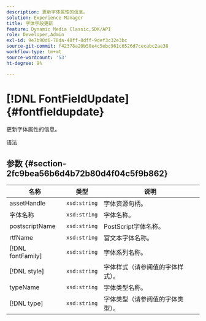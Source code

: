 ```yaml
---
description: 更新字体属性的信息。
solution: Experience Manager
title: 字体字段更新
feature: Dynamic Media Classic,SDK/API
role: Developer,Admin
exl-id: 9e7b90d6-78da-48ff-8dff-9def3c32e3bc
source-git-commit: f42378a20b58e4c5ebc961c6526d7cecabc2ae38
workflow-type: tm+mt
source-wordcount: '53'
ht-degree: 9%

---
```


# [!DNL FontFieldUpdate]{#fontfieldupdate}

更新字体属性的信息。

语法

## 参数 {#section-2fc9bea56b6d4b72b80d4f04c5f9b862}

| 名称 | 类型 | 说明 |
|---|---|---|
| assetHandle | `xsd:string` | 字体资源句柄。 |
| 字体名称 | `xsd:string` | 字体名称。 |
| postscriptName | `xsd:string` | PostScript字体名称。 |
| rtfName | `xsd:string` | 富文本字体名称。 |
| [!DNL fontFamily] | `xsd:string` | 字体系列名称。 |
| [!DNL style] | `xsd:string` | 字体样式（请参阅值的字体样式）。 |
| typeName | `xsd:string` | 字体类型名称。 |
| [!DNL type] | `xsd:string` | 字体类型（请参阅值的字体类型）。 |
